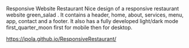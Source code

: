 Responsive Website Restaurant
Nice design of a responsive restaurant website green_salad . It contains a header, home, about, services, menu, app, contact and a footer. It also has a fully developed light/dark mode first_quarter_moon first for mobile then for desktop.

https://ipola.github.io/ResponsiveRestaurant/
